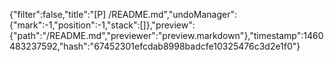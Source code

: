 {"filter":false,"title":"[P] /README.md","undoManager":{"mark":-1,"position":-1,"stack":[]},"preview":{"path":"/README.md","previewer":"preview.markdown"},"timestamp":1460483237592,"hash":"67452301efcdab8998badcfe10325476c3d2e1f0"}